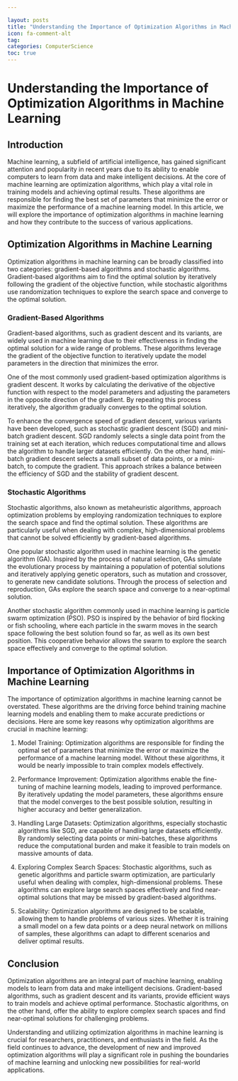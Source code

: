 ```yaml
---

layout: posts
title: "Understanding the Importance of Optimization Algorithms in Machine Learning"
icon: fa-comment-alt
tag:      
categories: ComputerScience
toc: true
---
```




# Understanding the Importance of Optimization Algorithms in Machine Learning

## Introduction

Machine learning, a subfield of artificial intelligence, has gained significant attention and popularity in recent years due to its ability to enable computers to learn from data and make intelligent decisions. At the core of machine learning are optimization algorithms, which play a vital role in training models and achieving optimal results. These algorithms are responsible for finding the best set of parameters that minimize the error or maximize the performance of a machine learning model. In this article, we will explore the importance of optimization algorithms in machine learning and how they contribute to the success of various applications.

## Optimization Algorithms in Machine Learning

Optimization algorithms in machine learning can be broadly classified into two categories: gradient-based algorithms and stochastic algorithms. Gradient-based algorithms aim to find the optimal solution by iteratively following the gradient of the objective function, while stochastic algorithms use randomization techniques to explore the search space and converge to the optimal solution.

### Gradient-Based Algorithms

Gradient-based algorithms, such as gradient descent and its variants, are widely used in machine learning due to their effectiveness in finding the optimal solution for a wide range of problems. These algorithms leverage the gradient of the objective function to iteratively update the model parameters in the direction that minimizes the error.

One of the most commonly used gradient-based optimization algorithms is gradient descent. It works by calculating the derivative of the objective function with respect to the model parameters and adjusting the parameters in the opposite direction of the gradient. By repeating this process iteratively, the algorithm gradually converges to the optimal solution.

To enhance the convergence speed of gradient descent, various variants have been developed, such as stochastic gradient descent (SGD) and mini-batch gradient descent. SGD randomly selects a single data point from the training set at each iteration, which reduces computational time and allows the algorithm to handle larger datasets efficiently. On the other hand, mini-batch gradient descent selects a small subset of data points, or a mini-batch, to compute the gradient. This approach strikes a balance between the efficiency of SGD and the stability of gradient descent.

### Stochastic Algorithms

Stochastic algorithms, also known as metaheuristic algorithms, approach optimization problems by employing randomization techniques to explore the search space and find the optimal solution. These algorithms are particularly useful when dealing with complex, high-dimensional problems that cannot be solved efficiently by gradient-based algorithms.

One popular stochastic algorithm used in machine learning is the genetic algorithm (GA). Inspired by the process of natural selection, GAs simulate the evolutionary process by maintaining a population of potential solutions and iteratively applying genetic operators, such as mutation and crossover, to generate new candidate solutions. Through the process of selection and reproduction, GAs explore the search space and converge to a near-optimal solution.

Another stochastic algorithm commonly used in machine learning is particle swarm optimization (PSO). PSO is inspired by the behavior of bird flocking or fish schooling, where each particle in the swarm moves in the search space following the best solution found so far, as well as its own best position. This cooperative behavior allows the swarm to explore the search space effectively and converge to the optimal solution.

## Importance of Optimization Algorithms in Machine Learning

The importance of optimization algorithms in machine learning cannot be overstated. These algorithms are the driving force behind training machine learning models and enabling them to make accurate predictions or decisions. Here are some key reasons why optimization algorithms are crucial in machine learning:

1. Model Training: Optimization algorithms are responsible for finding the optimal set of parameters that minimize the error or maximize the performance of a machine learning model. Without these algorithms, it would be nearly impossible to train complex models effectively.

2. Performance Improvement: Optimization algorithms enable the fine-tuning of machine learning models, leading to improved performance. By iteratively updating the model parameters, these algorithms ensure that the model converges to the best possible solution, resulting in higher accuracy and better generalization.

3. Handling Large Datasets: Optimization algorithms, especially stochastic algorithms like SGD, are capable of handling large datasets efficiently. By randomly selecting data points or mini-batches, these algorithms reduce the computational burden and make it feasible to train models on massive amounts of data.

4. Exploring Complex Search Spaces: Stochastic algorithms, such as genetic algorithms and particle swarm optimization, are particularly useful when dealing with complex, high-dimensional problems. These algorithms can explore large search spaces effectively and find near-optimal solutions that may be missed by gradient-based algorithms.

5. Scalability: Optimization algorithms are designed to be scalable, allowing them to handle problems of various sizes. Whether it is training a small model on a few data points or a deep neural network on millions of samples, these algorithms can adapt to different scenarios and deliver optimal results.

## Conclusion

Optimization algorithms are an integral part of machine learning, enabling models to learn from data and make intelligent decisions. Gradient-based algorithms, such as gradient descent and its variants, provide efficient ways to train models and achieve optimal performance. Stochastic algorithms, on the other hand, offer the ability to explore complex search spaces and find near-optimal solutions for challenging problems.

Understanding and utilizing optimization algorithms in machine learning is crucial for researchers, practitioners, and enthusiasts in the field. As the field continues to advance, the development of new and improved optimization algorithms will play a significant role in pushing the boundaries of machine learning and unlocking new possibilities for real-world applications.